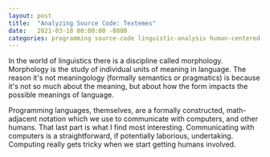 ```yaml
---
layout: post
title:  "Analyzing Source Code: Textemes"
date:   2021-03-18 00:00:00 -0800
categories: programming source-code linguistic-analysis human-centered-source
---
```


In the world of linguistics there is a discipline called morphology. Morphology is the study of individual units of meaning in language. The reason it's not meaningology (formally semantics or pragmatics) is because it's not so much about the meaning, but about how the form impacts the possible meanings of language.

Programming languages, themselves, are a formally constructed, math-adjacent notation which we use to communicate with computers, and other humans. That last part is what I find most interesting. Communicating with computers is a straightforward, if potentially laborious, undertaking. Computing really gets tricky when we start getting humans involved.
